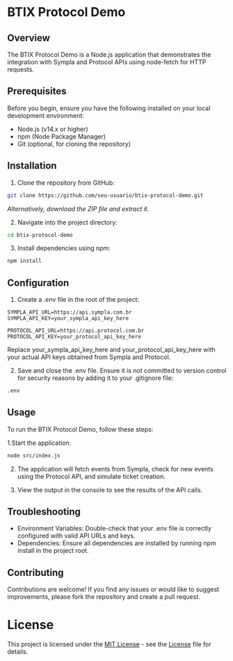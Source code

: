 # BTIX Protocol Demo

## Overview

The BTIX Protocol Demo is a Node.js application that demonstrates the integration with Sympla and Protocol APIs using node-fetch for HTTP requests.

## Prerequisites

Before you begin, ensure you have the following installed on your local development environment:

- Node.js (v14.x or higher)
- npm (Node Package Manager)
- Git (optional, for cloning the repository)

## Installation

1. Clone the repository from GitHub:

```bash
git clone https://github.com/seu-usuario/btix-protocol-demo.git
```

_Alternatively, download the ZIP file and extract it._

2. Navigate into the project directory:

```bash
cd btix-protocol-demo
```

3. Install dependencies using npm:

```bash
npm install
```

## Configuration

1. Create a .env file in the root of the project:

```plaintext
SYMPLA_API_URL=https://api.sympla.com.br
SYMPLA_API_KEY=your_sympla_api_key_here

PROTOCOL_API_URL=https://api.protocol.com.br
PROTOCOL_API_KEY=your_protocol_api_key_here
```

Replace your_sympla_api_key_here and your_protocol_api_key_here with your actual API keys obtained from Sympla and Protocol.

2. Save and close the .env file. Ensure it is not committed to version control for security reasons by adding it to your .gitignore file:

```bash
.env
```

## Usage

To run the BTIX Protocol Demo, follow these steps:

1.Start the application:

```bash
node src/index.js
```

2. The application will fetch events from Sympla, check for new events using the Protocol API, and simulate ticket creation.

3. View the output in the console to see the results of the API calls.

## Troubleshooting

- Environment Variables: Double-check that your .env file is correctly configured with valid API URLs and keys.
- Dependencies: Ensure all dependencies are installed by running npm install in the project root.

## Contributing

Contributions are welcome! If you find any issues or would like to suggest improvements, please fork the repository and create a pull request.

# License

This project is licensed under the [MIT License](LICENSE) - see the [License](LICENSE) file for details.
